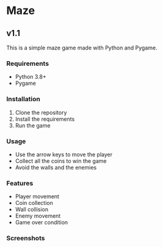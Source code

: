 # Maze

## v1.1

This is a simple maze game made with Python and Pygame.

### Requirements

- Python 3.8+
- Pygame

### Installation

1. Clone the repository
2. Install the requirements
3. Run the game

### Usage

- Use the arrow keys to move the player
- Collect all the coins to win the game
- Avoid the walls and the enemies

### Features

- Player movement
- Coin collection
- Wall collision
- Enemy movement
- Game over condition

### Screenshots